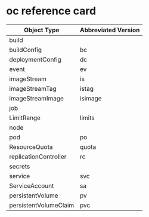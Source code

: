 # oc reference card

| Object Type           | Abbreviated Version |
|-----------------------|---------------------|
| build                 |                     |
| buildConfig           | bc                  |
| deploymentConfig      | dc                  |
| event                 | ev                  |
| imageStream           | is                  |
| imageStreamTag        | istag               |
| imageStreamImage      | isimage             |
| job                   |                     |
| LimitRange            | limits              |
| node                  |                     |
| pod                   | po                  |
| ResourceQuota         | quota               |
| replicationController | rc                  |
| secrets               |                     |
| service               | svc                 |
| ServiceAccount        | sa                  |
| persistentVolume      | pv                  |
| persistentVolumeClaim | pvc                 |
